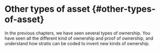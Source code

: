 # Other types of asset {#other-types-of-asset}

In the previous chapters, we have seen several types of ownership. You have seen all the different kind of ownership and proof of ownership, and understand how stratis can be coded to invent new kinds of ownership.

